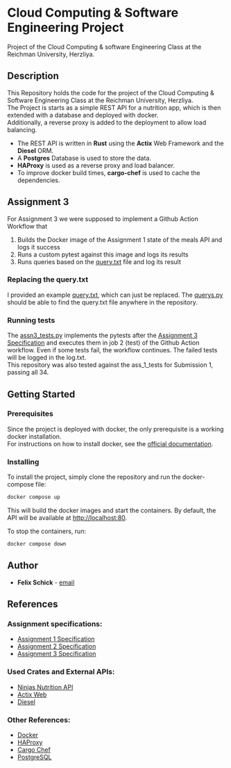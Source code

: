 # Cloud Computing & Software Engineering Project

Project of the Cloud Computing & software Engineering Class at the Reichman University, Herzliya.

## Description

This Repository holds the code for the project of the Cloud Computing & Software Engineering Class at the Reichman University, Herzliya.  
The Project is starts as a simple REST API for a nutrition app, which is then extended with a database and deployed with docker.  
Additionally, a reverse proxy is added to the deployment to allow load balancing.

- The REST API is written in **Rust** using the **Actix** Web Framework and the **Diesel** ORM.
- A **Postgres** Database is used to store the data.
- **HAProxy** is used as a reverse proxy and load balancer.
- To improve docker build times, **cargo-chef** is used to cache the dependencies.

## Assignment 3

For Assignment 3 we were supposed to implement a Github Action Workflow that

1. Builds the Docker image of the Assignment 1 state of the meals API and logs it success
2. Runs a custom pytest against this image and logs its results
3. Runs queries based on the [query.txt](query.txt) file and log its result

### Replacing the query.txt

I provided an example [query.txt](query.txt), which can just be replaced. The [querys.py](tests/querys.py) should be able to find the query.txt file anywhere in the repository.  

### Running tests

The [assn3_tests.py](tests/assn3_tests.py) implements the pytests after the [Assignment 3 Specification](specification/assignment3_requirements.pdf) and executes them in job 2 (test) of the Github Action workflow. Even if some tests fail, the workflow continues. The failed tests will be logged in the log.txt.  
This repository was also tested against the ass_1_tests for Submission 1, passing all 34.

## Getting Started

### Prerequisites

Since the project is deployed with docker, the only prerequisite is a working docker installation.  
For instructions on how to install docker, see the [official documentation](https://docs.docker.com/get-docker/).

### Installing

To install the project, simply clone the repository and run the docker-compose file:

```bash
docker compose up
```

This will build the docker images and start the containers.
By default, the API will be available at [http://localhost:80](http://localhost:80).

To stop the containers, run:
```bash
docker compose down
```


## Author

* **Felix Schick** - [email](mailto:felixsteffen.schick@post.runi.ac.il)

## References


### Assignment specifications:
- [Assignment 1 Specification](specification/assignment1_requirements.pdf)
- [Assignment 2 Specification](specification/assignment2_requirements.pdf)
- [Assignment 3 Specification](specification/assignment3_requirements.pdf)


### Used Crates and External APIs:
- [Ninjas Nutrition API](https://api-ninjas.com/api/nutrition)
- [Actix Web](https://actix.rs/)
- [Diesel](https://diesel.rs/)

### Other References:
- [Docker](https://www.docker.com/)
- [HAProxy](https://www.haproxy.org/)
- [Cargo Chef](https://www.lpalmieri.com/posts/fast-rust-docker-builds/)
- [PostgreSQL](https://www.postgresql.org/)



